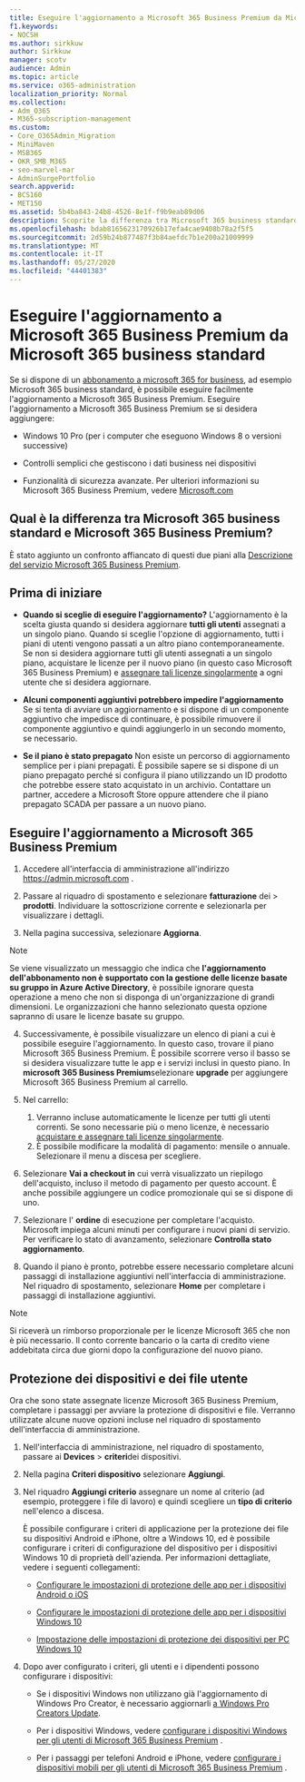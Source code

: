 ```yaml
---
title: Eseguire l'aggiornamento a Microsoft 365 Business Premium da Microsoft 365 business standard
f1.keywords:
- NOCSH
ms.author: sirkkuw
author: Sirkkuw
manager: scotv
audience: Admin
ms.topic: article
ms.service: o365-administration
localization_priority: Normal
ms.collection:
- Adm_O365
- M365-subscription-management
ms.custom:
- Core_O365Admin_Migration
- MiniMaven
- MSB365
- OKR_SMB_M365
- seo-marvel-mar
- AdminSurgePortfolio
search.appverid:
- BCS160
- MET150
ms.assetid: 5b4ba843-24b8-4526-8e1f-f9b9eab89d06
description: Scoprite la differenza tra Microsoft 365 business standard e Microsoft 365 Business Premium e come è possibile eseguire l'aggiornamento a Microsoft 365 Business Premium.
ms.openlocfilehash: bdab8165623170926b17efa4cae9408b78a2f5f5
ms.sourcegitcommit: 2d59b24b877487f3b84aefdc7b1e200a21009999
ms.translationtype: MT
ms.contentlocale: it-IT
ms.lasthandoff: 05/27/2020
ms.locfileid: "44401383"
---
```

# <a name="upgrade-to-microsoft-365-business-premium-from-microsoft-365-business-standard"></a>Eseguire l'aggiornamento a Microsoft 365 Business Premium da Microsoft 365 business standard

Se si dispone di un [abbonamento a microsoft 365 for business](https://products.office.com/compare-all-microsoft-office-products-4-column?activetab=tab:primaryr2), ad esempio Microsoft 365 business standard, è possibile eseguire facilmente l'aggiornamento a Microsoft 365 Business Premium. Eseguire l'aggiornamento a Microsoft 365 Business Premium se si desidera aggiungere:

- Windows 10 Pro (per i computer che eseguono Windows 8 o versioni successive)

- Controlli semplici che gestiscono i dati business nei dispositivi

- Funzionalità di sicurezza avanzate.
Per ulteriori informazioni su Microsoft 365 Business Premium, vedere [Microsoft.com](https://www.microsoft.com/microsoft-365/business)

## <a name="whats-the-difference-between-microsoft-365-business-standard-and-microsoft-365-business-premium"></a>Qual è la differenza tra Microsoft 365 business standard e Microsoft 365 Business Premium?

È stato aggiunto un confronto affiancato di questi due piani alla [Descrizione del servizio Microsoft 365 Business Premium](https://docs.microsoft.com/office365/servicedescriptions/microsoft-365-service-descriptions/microsoft-365-business-service-description). 

## <a name="before-you-get-started"></a>Prima di iniziare

- **Quando si sceglie di eseguire l'aggiornamento?** L'aggiornamento è la scelta giusta quando si desidera aggiornare **tutti gli utenti** assegnati a un singolo piano. Quando si sceglie l'opzione di aggiornamento, tutti i piani di utenti vengono passati a un altro piano contemporaneamente. Se non si desidera aggiornare tutti gli utenti assegnati a un singolo piano, acquistare le licenze per il nuovo piano (in questo caso Microsoft 365 Business Premium) e [assegnare tali licenze singolarmente](../admin/manage/assign-licenses-to-users.md) a ogni utente che si desidera aggiornare.

- **Alcuni componenti aggiuntivi potrebbero impedire l'aggiornamento** Se si tenta di avviare un aggiornamento e si dispone di un componente aggiuntivo che impedisce di continuare, è possibile rimuovere il componente aggiuntivo e quindi aggiungerlo in un secondo momento, se necessario.

- **Se il piano è stato prepagato** Non esiste un percorso di aggiornamento semplice per i piani prepagati. È possibile sapere se si dispone di un piano prepagato perché si configura il piano utilizzando un ID prodotto che potrebbe essere stato acquistato in un archivio. Contattare un partner, accedere a Microsoft Store oppure attendere che il piano prepagato SCADA per passare a un nuovo piano.

## <a name="upgrade-to-microsoft-365-business-premium"></a>Eseguire l'aggiornamento a Microsoft 365 Business Premium

1. Accedere all'interfaccia di amministrazione all'indirizzo <a href="https://go.microsoft.com/fwlink/p/?linkid=837890" target="_blank">https://admin.microsoft.com</a> .

2. Passare al riquadro di spostamento e selezionare **fatturazione** dei \> **prodotti**. Individuare la sottoscrizione corrente e selezionarla per visualizzare i dettagli.

3. Nella pagina successiva, selezionare **Aggiorna**.

  > [!NOTE]
  > Se viene visualizzato un messaggio che indica che **l'aggiornamento dell'abbonamento non è supportato con la gestione delle licenze basate su gruppo in Azure Active Directory**, è possibile ignorare questa operazione a meno che non si disponga di un'organizzazione di grandi dimensioni. Le organizzazioni che hanno selezionato questa opzione sapranno di usare le licenze basate su gruppo.

4. Successivamente, è possibile visualizzare un elenco di piani a cui è possibile eseguire l'aggiornamento. In questo caso, trovare il piano Microsoft 365 Business Premium. È possibile scorrere verso il basso se si desidera visualizzare tutte le app e i servizi inclusi in questo piano. In **microsoft 365 Business Premium**selezionare **upgrade** per aggiungere Microsoft 365 Business Premium al carrello.

5. Nel carrello:

    1. Verranno incluse automaticamente le licenze per tutti gli utenti correnti. Se sono necessarie più o meno licenze, è necessario [acquistare e assegnare tali licenze singolarmente](../admin/manage/assign-licenses-to-users.md).  
    2. È possibile modificare la modalità di pagamento: mensile o annuale. Selezionare il menu a discesa per scegliere.

6. Selezionare **Vai a checkout in** cui verrà visualizzato un riepilogo dell'acquisto, incluso il metodo di pagamento per questo account. È anche possibile aggiungere un codice promozionale qui se si dispone di uno.

7. Selezionare l' **ordine** di esecuzione per completare l'acquisto. \
Microsoft impiega alcuni minuti per configurare i nuovi piani di servizio. Per verificare lo stato di avanzamento, selezionare **Controlla stato aggiornamento**.

8. Quando il piano è pronto, potrebbe essere necessario completare alcuni passaggi di installazione aggiuntivi nell'interfaccia di amministrazione. Nel riquadro di spostamento, selezionare **Home** per completare i passaggi di installazione aggiuntivi.

> [!NOTE]
> Si riceverà un rimborso proporzionale per le licenze Microsoft 365 che non è più necessario. Il conto corrente bancario o la carta di credito viene addebitata circa due giorni dopo la configurazione del nuovo piano.
  
## <a name="protect-user-devices-and-files"></a>Protezione dei dispositivi e dei file utente

Ora che sono state assegnate licenze Microsoft 365 Business Premium, completare i passaggi per avviare la protezione di dispositivi e file. Verranno utilizzate alcune nuove opzioni incluse nel riquadro di spostamento dell'interfaccia di amministrazione.
  
1. Nell'interfaccia di amministrazione, nel riquadro di spostamento, passare ai **Devices** \> **criteri**dei dispositivi.

2. Nella pagina **Criteri dispositivo** selezionare **Aggiungi**.

3. Nel riquadro **Aggiungi criterio** assegnare un nome al criterio (ad esempio, proteggere i file di lavoro) e quindi scegliere un **tipo di criterio** nell'elenco a discesa.

    È possibile configurare i criteri di applicazione per la protezione dei file su dispositivi Android e iPhone, oltre a Windows 10, ed è possibile configurare i criteri di configurazione del dispositivo per i dispositivi Windows 10 di proprietà dell'azienda. Per informazioni dettagliate, vedere i seguenti collegamenti:

    - [Configurare le impostazioni di protezione delle app per i dispositivi Android o iOS](app-protection-settings-for-android-and-ios.md)

    - [Configurare le impostazioni di protezione delle app per i dispositivi Windows 10](protection-settings-for-windows-10-devices.md)

    - [Impostazione delle impostazioni di protezione dei dispositivi per PC Windows 10](protection-settings-for-windows-10-pcs.md)

4. Dopo aver configurato i criteri, gli utenti e i dipendenti possono configurare i dispositivi:

    - Se i dispositivi Windows non utilizzano già l'aggiornamento di Windows Pro Creator, è necessario aggiornarli [a Windows Pro Creators Update](upgrade-to-windows-pro-creators-update.md).

    - Per i dispositivi Windows, vedere [configurare i dispositivi Windows per gli utenti di Microsoft 365 Business Premium](set-up-windows-devices.md) .

    - Per i passaggi per telefoni Android e iPhone, vedere [configurare i dispositivi mobili per gli utenti di Microsoft 365 Business Premium](set-up-mobile-devices.md) .